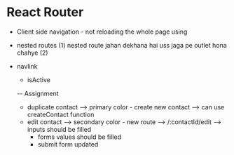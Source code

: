# React Router

- Client side navigation - not reloading the whole page
  using <Link>

- nested routes
  (1) nested route jahan dekhana hai uss jaga pe outlet hona chahye
  (2) 

- navlink
  - isActive


  -- Assignment

  * duplicate contact --> primary color - create new contact --> can use createContact function
  * edit contact --> secondary color - new route --> /:contactId/edit --> inputs should be filled 
    - forms values should be filled
    - submit form updated 
